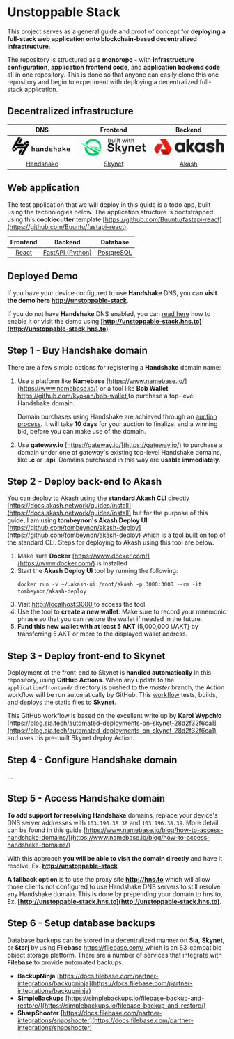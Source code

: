 # Unstoppable Stack

This project serves as a general guide and proof of concept for **deploying a full-stack web application onto blockchain-based decentralized infrastructure**.

The repository is structured as a **monorepo** - with **infrastructure configuration**, **application frontend code**, and **application backend code** all in one repository. This is done so that anyone can easily clone this one repository and begin to experiment with deploying a decentralized full-stack application.


## Decentralized infrastructure

| DNS | Frontend  | Backend |
|:---:|:---:|:---:|
| ![](guide/images/handshake_logo.png) | ![](guide/images/skynet_logo.png) | ![](guide/images/akash_logo.png) |
| [Handshake](https://handshake.org/) | [Skynet](https://siasky.net/) | [Akash](https://akash.network/) |

## Web application
The test application that we will deploy in this guide is a todo app, built using the technologies below. The application structure is bootstrapped using this **cookiecutter** template [https://github.com/Buuntu/fastapi-react](https://github.com/Buuntu/fastapi-react).

| Frontend  | Backend | Database |
|:---:|:---:|:---:|
| [React](https://reactjs.org/) | [FastAPI (Python)](https://fastapi.tiangolo.com/)| [PostgreSQL](https://www.postgresql.org/) |


## Deployed Demo

If you have your device configured to use **Handshake** DNS, you can **visit the demo here [http://unstoppable-stack](http://unstoppable-stack)**. 

If you do not have **Handshake** DNS enabled, you can [read here](#step-5---access-handshake-domain) how to enable it or visit the demo using **[http://unstoppable-stack.hns.to](http://unstoppable-stack.hns.to)**

## Step 1 - Buy Handshake domain
There are a few simple options for registering a **Handshake** domain name:

1. Use a platform like **Namebase** [https://www.namebase.io/](https://www.namebase.io/) or a tool like **Bob Wallet** [https://github.com/kyokan/bob-wallet ](https://github.com/kyokan/bob-wallet) to purchase a top-level Handshake domain.

	Domain purchases using Handshake are achieved through an [auction process](https://www.namebase.io/blog/tutorial-3-basics-of-handshake-auction-and-bidding). It will take **10 days** for your auction to finalize. and a winning bid, before you can make use of the domain.

2. Use **gateway.io** [https://gateway.io/](https://gateway.io/) to purchase a domain under one of gateway's existing top-level Handshake domains, like **.c** or **.api**. Domains purchased in this way are **usable immediately**.

## Step 2 - Deploy back-end to Akash

You can deploy to Akash using the **standard Akash CLI** directly [https://docs.akash.network/guides/install](https://docs.akash.network/guides/install) but for the purpose of this guide, I am using **tombeynon's Akash Deploy UI** [https://github.com/tombeynon/akash-deploy](https://github.com/tombeynon/akash-deploy) which is a tool built on top of the standard CLI. Steps for deploying to Akash using this tool are below.

1. Make sure **Docker** [https://www.docker.com/](https://www.docker.com/) is installed
2. Start the **Akash Deploy UI** tool by running the following:
	```
	docker run -v ~/.akash-ui:/root/akash -p 3000:3000 --rm -it tombeynon/akash-deploy
	```
3. Visit [http://localhost:3000
]() to access the tool
4. Use the tool to **create a new wallet**. Make sure to record your mnemonic phrase so that you can restore the wallet if needed in the future.
5. **Fund this new wallet with at least 5 AKT** (5,000,000 UAKT) by transferring 5 AKT or more to the displayed wallet address.

## Step 3 - Deploy front-end to Skynet
Deployment of the front-end to Skynet is **handled automatically** in this repository, using **GitHub Actions**. When any update to the `application/frontend/` directory is pushed to the *master* branch, the Action workflow will be run automatically by GitHub. This [workflow](https://github.com/bcfus/unstoppable-stack/blob/master/.github/workflows/frontend.yml) tests, builds, and deploys the static files to **Skynet**.

This GitHub workflow is based on the excellent write up by **Karol Wypchło** [https://blog.sia.tech/automated-deployments-on-skynet-28d2f32f6ca1](https://blog.sia.tech/automated-deployments-on-skynet-28d2f32f6ca1) and uses his pre-built Skynet deploy Action.

## Step 4 - Configure Handshake domain
...

## Step 5 - Access Handshake domain
**To add support for resolving Handshake** domains, replace your device's DNS server addresses with `103.196.38.38` and `103.196.38.39`. More detail can be found in this guide [https://www.namebase.io/blog/how-to-access-handshake-domains/](https://www.namebase.io/blog/how-to-access-handshake-domains/)

With this approach **you will be able to visit the domain directly** and have it resolve, Ex. **[http://unstoppable-stack](http://unstoppable-stack)**


**A fallback option** is to use the proxy site **http://hns.to** which will allow those clients not configured to use Handshake DNS servers to still resolve any Handshake domain. This is done by prepending your domain to hns.to, Ex. **[http://unstoppable-stack.hns.to](http://unstoppable-stack.hns.to)**.

## Step 6 - Setup database backups
Database backups can be stored in a decentralized manner on **Sia**, **Skynet**, or **Storj** by using **Filebase** [https://filebase.com/ ](https://filebase.com/)which is an S3-compatible object storage platform. There are a number of services that integrate with **Filebase** to provide automated backups.

- **BackupNinja** [https://docs.filebase.com/partner-integrations/backupninja](https://docs.filebase.com/partner-integrations/backupninja)
-  **SimpleBackups** [https://simplebackups.io/filebase-backup-and-restore/](https://simplebackups.io/filebase-backup-and-restore/)
-  **SharpShooter** [https://docs.filebase.com/partner-integrations/snapshooter](https://docs.filebase.com/partner-integrations/snapshooter)
